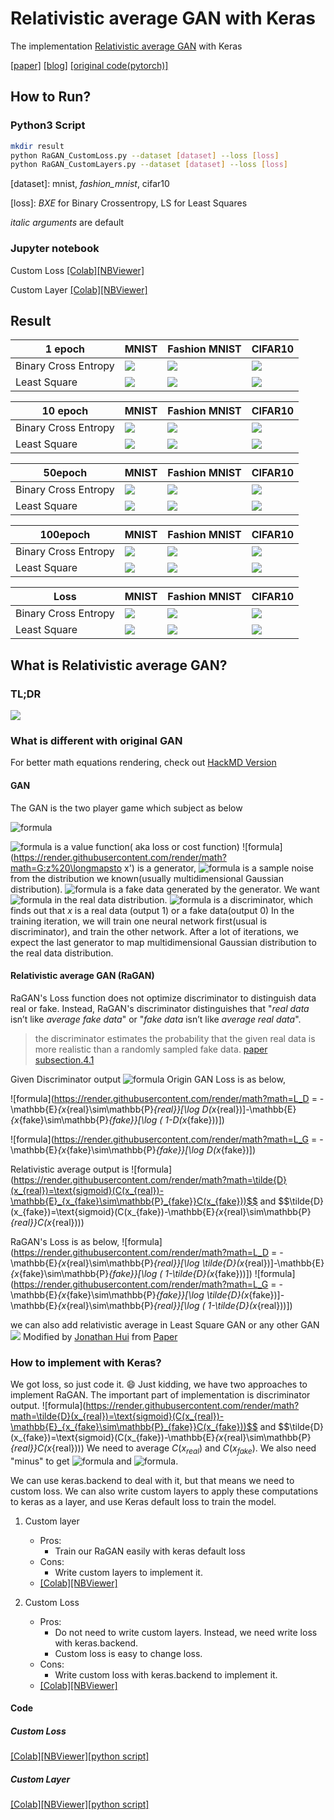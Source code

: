 # Relativistic average GAN with Keras
The implementation [Relativistic average GAN](https://ajolicoeur.wordpress.com/relativisticgan/) with Keras

[[paper]](https://arxiv.org/abs/1807.00734)
[[blog]](https://ajolicoeur.wordpress.com/relativisticgan/)
[[original code(pytorch)]](https://github.com/AlexiaJM/RelativisticGAN)

## How to Run?
### Python3 Script
``` bash
mkdir result
python RaGAN_CustomLoss.py --dataset [dataset] --loss [loss] 
python RaGAN_CustomLayers.py --dataset [dataset] --loss [loss] 
```
[dataset]: mnist, *fashion_mnist*, cifar10

[loss]: *BXE* for Binary Crossentropy, LS for Least Squares

*italic arguments* are default

### Jupyter notebook

Custom Loss
[[Colab]](https://drive.google.com/file/d/11NlU_Z829NXrHCdWx4ROIIcmfnaxNdR2/view?usp=sharing)[[NBViewer]](https://nbviewer.jupyter.org/github/IShengFang/Relativistic-average-GAN-Keras/blob/master/RaGAN_with_Custom_Loss.ipynb)

Custom Layer
[[Colab]](https://drive.google.com/file/d/1pbUCguHX1h_yeDYMdFcYa0CYuZvtpUik/view?usp=sharing)[[NBViewer]](https://nbviewer.jupyter.org/github/IShengFang/Relativistic-average-GAN-Keras/blob/master/RaGAN_with_Custom_Layers.ipynb)


## Result
| 1 epoch | MNIST    | Fashion MNIST | CIFAR10 |
| -------- | -------- | ------------- | -------- |
| Binary Cross Entropy     | ![](https://raw.githubusercontent.com/IShengFang/Relativistic-average-GAN-Keras/master/result/mnist_BXE/epoch_000.png )     | ![](https://raw.githubusercontent.com/IShengFang/Relativistic-average-GAN-Keras/master/result/fashion_mnist_BXE/epoch_000.png )         | ![](https://raw.githubusercontent.com/IShengFang/Relativistic-average-GAN-Keras/master/result/cifar10_BXE/epoch_000.png)     |
|Least Square|![](https://raw.githubusercontent.com/IShengFang/Relativistic-average-GAN-Keras/master/result/mnist_LS/epoch_000.png )     | ![](https://raw.githubusercontent.com/IShengFang/Relativistic-average-GAN-Keras/master/result/fashion_mnist_LS/epoch_000.png )         | ![](https://raw.githubusercontent.com/IShengFang/Relativistic-average-GAN-Keras/master/result/cifar10_LS/epoch_000.png)     |

| 10 epoch | MNIST    | Fashion MNIST | CIFAR10 |
| -------- | -------- | ------------- | -------- |
| Binary Cross Entropy     | ![](https://raw.githubusercontent.com/IShengFang/Relativistic-average-GAN-Keras/master/result/mnist_BXE/epoch_010.png )     | ![](https://raw.githubusercontent.com/IShengFang/Relativistic-average-GAN-Keras/master/result/fashion_mnist_BXE/epoch_010.png )         | ![](https://raw.githubusercontent.com/IShengFang/Relativistic-average-GAN-Keras/master/result/cifar10_BXE/epoch_010.png)     |
|Least Square|![](https://raw.githubusercontent.com/IShengFang/Relativistic-average-GAN-Keras/master/result/mnist_LS/epoch_010.png )     | ![](https://raw.githubusercontent.com/IShengFang/Relativistic-average-GAN-Keras/master/result/fashion_mnist_LS/epoch_010.png )         | ![](https://raw.githubusercontent.com/IShengFang/Relativistic-average-GAN-Keras/master/result/cifar10_LS/epoch_010.png)     |

| 50epoch | MNIST    | Fashion MNIST | CIFAR10 |
| -------- | -------- | ------------- | -------- |
| Binary Cross Entropy     | ![](https://raw.githubusercontent.com/IShengFang/Relativistic-average-GAN-Keras/master/result/mnist_BXE/epoch_049.png )     | ![](https://raw.githubusercontent.com/IShengFang/Relativistic-average-GAN-Keras/master/result/fashion_mnist_BXE/epoch_049.png )         | ![](https://raw.githubusercontent.com/IShengFang/Relativistic-average-GAN-Keras/master/result/cifar10_BXE/epoch_049.png)     |
|Least Square|![](https://raw.githubusercontent.com/IShengFang/Relativistic-average-GAN-Keras/master/result/mnist_LS/epoch_049.png )     | ![](https://raw.githubusercontent.com/IShengFang/Relativistic-average-GAN-Keras/master/result/fashion_mnist_LS/epoch_049.png )         | ![](https://raw.githubusercontent.com/IShengFang/Relativistic-average-GAN-Keras/master/result/cifar10_LS/epoch_049.png)     |

| 100epoch | MNIST    | Fashion MNIST | CIFAR10 |
| -------- | -------- | ------------- | -------- |
| Binary Cross Entropy     | ![](https://raw.githubusercontent.com/IShengFang/Relativistic-average-GAN-Keras/master/result/mnist_BXE/epoch_099.png )     | ![](https://raw.githubusercontent.com/IShengFang/Relativistic-average-GAN-Keras/master/result/fashion_mnist_BXE/epoch_099.png )         | ![](https://raw.githubusercontent.com/IShengFang/Relativistic-average-GAN-Keras/master/result/cifar10_BXE/epoch_099.png)     |
|Least Square|![](https://raw.githubusercontent.com/IShengFang/Relativistic-average-GAN-Keras/master/result/mnist_LS/epoch_099.png )     | ![](https://raw.githubusercontent.com/IShengFang/Relativistic-average-GAN-Keras/master/result/fashion_mnist_LS/epoch_099.png )         | ![](https://raw.githubusercontent.com/IShengFang/Relativistic-average-GAN-Keras/master/result/cifar10_LS/epoch_099.png)     |

| Loss | MNIST    | Fashion MNIST | CIFAR10 |
| -------- | -------- | ------------- | -------- |
| Binary Cross Entropy     | ![](https://raw.githubusercontent.com/IShengFang/Relativistic-average-GAN-Keras/master/result/mnist_BXE/loss.png )     | ![](https://raw.githubusercontent.com/IShengFang/Relativistic-average-GAN-Keras/master/result/fashion_mnist_BXE/loss.png )         | ![](https://raw.githubusercontent.com/IShengFang/Relativistic-average-GAN-Keras/master/result/cifar10_BXE/loss.png)     |
|Least Square|![](https://raw.githubusercontent.com/IShengFang/Relativistic-average-GAN-Keras/master/result/mnist_LS/loss.png )     | ![](https://raw.githubusercontent.com/IShengFang/Relativistic-average-GAN-Keras/master/result/fashion_mnist_LS/loss.png )         | ![](https://raw.githubusercontent.com/IShengFang/Relativistic-average-GAN-Keras/master/result/cifar10_LS/loss.png)     |


## What is Relativistic average GAN?
### TL;DR
![](https://ajolicoeur.files.wordpress.com/2018/06/screenshot-from-2018-06-30-11-04-05.png?w=656)
### What is different with original GAN
For better math equations rendering, check out [HackMD Version](https://hackmd.io/s/r1VlR5CBm)
#### GAN
The GAN is the two player game which subject as below

![formula](https://render.githubusercontent.com/render/math?math=\max_G\min_DV%28G,D%29)

![formula](https://render.githubusercontent.com/render/math?math=V%28G,D%29) is a value function( aka loss or cost function)
![formula](https://render.githubusercontent.com/render/math?math=G:z%20\longmapsto x') is a generator, ![formula](https://render.githubusercontent.com/render/math?math=z) is a sample noise from the distribution we known(usually multidimensional Gaussian distribution). ![formula](https://render.githubusercontent.com/render/math?math=x') is a fake data generated by the generator. We want ![formula](https://render.githubusercontent.com/render/math?math=x') in the real data distribution.
![formula](https://render.githubusercontent.com/render/math?math=D:x\longmapsto[0,1]) is a discriminator, which finds out that $x$ is a real data (output 1) or a fake data(output 0)
In the training iteration, we will train one neural network first(usual is discriminator), and train the other network. After a lot of iterations, we expect the last generator to map multidimensional Gaussian distribution to the real data distribution.


#### Relativistic average GAN (RaGAN)
RaGAN's Loss function does not optimize discriminator to distinguish data real or fake. Instead, RaGAN's discriminator distinguishes that "*real data* isn’t like *average fake data*" or "*fake data* isn’t like *average real data*".

>the discriminator estimates the probability that the given real data is more realistic than a randomly sampled fake data.
[paper subsection.4.1](https://arxiv.org/pdf/1807.00734.pdf#subsection.4.1)

Given Discriminator output ![formula](https://render.githubusercontent.com/render/math?math=D(x)=\text{sigmoid}(C(x)))
Origin GAN Loss is as below,

![formula](https://render.githubusercontent.com/render/math?math=L_D = -\mathbb{E}_{x_{real}\sim\mathbb{P}_{real}}[\log D(x_{real})]-\mathbb{E}_{x_{fake}\sim\mathbb{P}_{fake}}[\log ( 1-D(x_{fake}))])

![formula](https://render.githubusercontent.com/render/math?math=L_G = -\mathbb{E}_{x_{fake}\sim\mathbb{P}_{fake}}[\log D(x_{fake})])


Relativistic average output is ![formula](https://render.githubusercontent.com/render/math?math=\tilde{D}(x_{real})=\text{sigmoid}(C(x_{real})-\mathbb{E}_{x_{fake}\sim\mathbb{P}_{fake}}C(x_{fake}))$$ and $$\tilde{D}(x_{fake})=\text{sigmoid}(C(x_{fake})-\mathbb{E}_{x_{real}\sim\mathbb{P}_{real}}C(x_{real})))

RaGAN's Loss is as below,
![formula](https://render.githubusercontent.com/render/math?math=L_D = -\mathbb{E}_{x_{real}\sim\mathbb{P}_{real}}[\log \tilde{D}(x_{real})]-\mathbb{E}_{x_{fake}\sim\mathbb{P}_{fake}}[\log ( 1-\tilde{D}(x_{fake}))])
![formula](https://render.githubusercontent.com/render/math?math=L_G = -\mathbb{E}_{x_{fake}\sim\mathbb{P}_{fake}}[\log \tilde{D}(x_{fake})]-\mathbb{E}_{x_{real}\sim\mathbb{P}_{real}}[\log ( 1-\tilde{D}(x_{real}))])

we can also add relativistic average in Least Square GAN or any other GAN
![](https://cdn-images-1.medium.com/max/800/1*QKG1fVOMjGlVUvICYmz8vQ.png)
Modified by [Jonathan Hui](https://medium.com/@jonathan_hui/gan-rsgan-ragan-a-new-generation-of-cost-function-84c5374d3c6e) from [Paper](https://arxiv.org/abs/1807.00734)

### How to implement with Keras?
We got loss, so just code it. :smile:
Just kidding, we have two approaches to implement RaGAN.
The important part of implementation is discriminator output.
![formula](https://render.githubusercontent.com/render/math?math=\tilde{D}(x_{real})=\text{sigmoid}(C(x_{real})-\mathbb{E}_{x_{fake}\sim\mathbb{P}_{fake}}C(x_{fake}))$$ and $$\tilde{D}(x_{fake})=\text{sigmoid}(C(x_{fake})-\mathbb{E}_{x_{real}\sim\mathbb{P}_{real}}C(x_{real})))
We need to average $C(x_{real})$ and $C(x_{fake})$. We also need "minus" to get ![formula](https://render.githubusercontent.com/render/math?math=C(x_{real})-\mathbb{E}_{x_{fake}\sim\mathbb{P}_{fake}}C(x_{fake})) and ![formula](https://render.githubusercontent.com/render/math?math=C(x_{fake})-\mathbb{E}_{x_{real}\sim\mathbb{P}_{real}}C(x_{real})).

We can use keras.backend to deal with it, but that means we need to custom loss. We can also write custom layers to apply these computations to keras as a layer, and use Keras default loss to train the model.

1. Custom layer
    - Pros:
        - Train our RaGAN easily with keras default loss
    - Cons:
        - Write custom layers to implement it.
    - [[Colab]](https://drive.google.com/file/d/1pbUCguHX1h_yeDYMdFcYa0CYuZvtpUik/view?usp=sharing)[[NBViewer]](https://nbviewer.jupyter.org/github/IShengFang/Relativistic-average-GAN-Keras/blob/master/RaGAN_with_Custom_Layers.ipynb)


2. Custom Loss
    - Pros:
        - Do not need to write custom layers. Instead, we need write loss with keras.backend.
        - Custom loss is easy to change loss.
    - Cons:
        - Write custom loss with keras.backend to implement it.
    - [[Colab]](https://drive.google.com/file/d/11NlU_Z829NXrHCdWx4ROIIcmfnaxNdR2/view?usp=sharing)[[NBViewer]](https://nbviewer.jupyter.org/github/IShengFang/Relativistic-average-GAN-Keras/blob/master/RaGAN_with_Custom_Loss.ipynb)

#### Code
##### Custom Loss
[[Colab]](https://drive.google.com/file/d/11NlU_Z829NXrHCdWx4ROIIcmfnaxNdR2/view?usp=sharing)[[NBViewer]](https://nbviewer.jupyter.org/github/IShengFang/Relativistic-average-GAN-Keras/blob/master/RaGAN_with_Custom_Loss.ipynb)[[python script]](https://github.com/IShengFang/Relativistic-average-GAN-Keras/blob/master/RaGAN_CustomLoss.py)
##### Custom Layer
[[Colab]](https://drive.google.com/file/d/1pbUCguHX1h_yeDYMdFcYa0CYuZvtpUik/view?usp=sharing)[[NBViewer]](https://nbviewer.jupyter.org/github/IShengFang/Relativistic-average-GAN-Keras/blob/master/RaGAN_with_Custom_Layers.ipynb)[[python script]](https://github.com/IShengFang/Relativistic-average-GAN-Keras/blob/master/RaGAN_CustomLayers.py)
